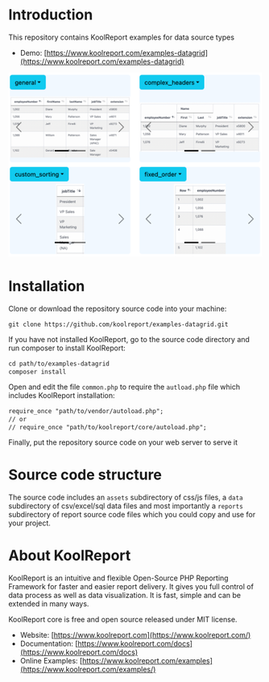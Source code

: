 # Introduction

This repository contains KoolReport examples for data source types

* Demo: [https://www.koolreport.com/examples-datagrid](https://www.koolreport.com/examples-datagrid)

![examples-datagrid](examples-datagrid.png)

# Installation

Clone or download the repository source code into your machine:

```
git clone https://github.com/koolreport/examples-datagrid.git
```
If you have not installed KoolReport, go to the source code directory and run composer to install KoolReport:

```
cd path/to/examples-datagrid
composer install
```

Open and edit the file `common.php` to require the `autload.php` file 
which includes KoolReport installation:

```
require_once "path/to/vendor/autoload.php";
// or
// require_once "path/to/koolreport/core/autoload.php";
```

Finally, put the repository source code on your web server to serve it

# Source code structure

The source code includes an `assets` subdirectory of css/js files, a `data` subdirectory of csv/excel/sql data files 
and most importantly a `reports` subdirectory of report source code files which you could copy and use for your project.


# About KoolReport

KoolReport is an intuitive and flexible Open-Source PHP Reporting Framework for faster and easier report delivery. It gives you full control of data process as well as data visualization. It is fast, simple and can be extended in many ways.

KoolReport core is free and open source released under MIT license.

* Website: [https://www.koolreport.com](https://www.koolreport.com/)
* Documentation: [https://www.koolreport.com/docs](https://www.koolreport.com/docs)  
* Online Examples: [https://www.koolreport.com/examples](https://www.koolreport.com/examples/)